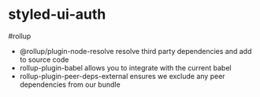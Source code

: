 # styled-ui-auth

#rollup
- @rollup/plugin-node-resolve resolve third party dependencies and add to source code
- rollup-plugin-babel  allows you to integrate with the current babel
- rollup-plugin-peer-deps-external ensures we exclude any peer dependencies from our bundle 



